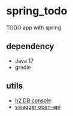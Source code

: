 # spring_todo
TODO app with spring

## dependency

- Java 17
- gradle

## utils

- [h2 DB console](http://127.0.0.1:8080/h2-console)
- [swagger open-api](http://127.0.0.1:8080/swagger-ui/index.html)
